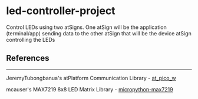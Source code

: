 # led-controller-project
Control LEDs using two atSigns. One atSign will be the application (terminal/app) sending data to the other atSign that will be the device atSign controlling the LEDs

## References
<hr>

JeremyTubongbanua's atPlatform Communication Library - [at_pico_w](https://github.com/JeremyTubongbanua/at_pico_w/tree/umass)

mcauser's MAX7219 8x8 LED Matrix Library - [micropython-max7219](https://github.com/mcauser/micropython-max7219)
